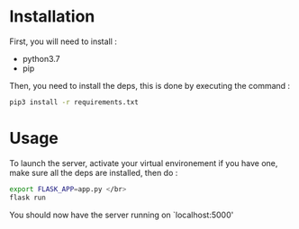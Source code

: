 # Installation

First, you will need to install : </br>
* python3.7
* pip

Then, you need to install the deps, this is done by executing the command : </br>

```bash
pip3 install -r requirements.txt
```

# Usage

To launch the server, activate your virtual environement if you have one, make sure all the deps are installed, then do : </br>

```bash
export FLASK_APP=app.py </br>
flask run
```

You should now have the server running on `localhost:5000'
